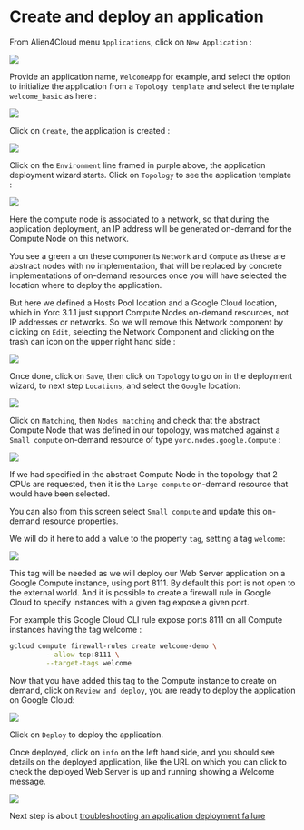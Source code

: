 # Create and deploy an application

From Alien4Cloud menu `Applications`, click on `New Application` :

<img src="../images/a4cApplications.png">

Provide an application name, `WelcomeApp` for example, and select the option
to initialize the application from a `Topology template` and select the template
`welcome_basic` as here :

<img src="../images/a4cNewApplication.png">

Click on `Create`, the application is created :

<img src="../images/a4cApplicationWelcome.png">

Click on the `Environment` line framed in purple above, the application deployment
wizard starts. Click on `Topology` to see the application template :

<img src="../images/a4cApplicationTopology.png">

Here the compute node is associated to a network, so that during the application
deployment, an IP address will be generated on-demand for the Compute Node on this
network.

You see a green `a` on these components `Network` and `Compute` as these are abstract
nodes with no implementation, that will be replaced by concrete implementations
of on-demand resources once you will have selected the location where to deploy
the application.

But here we defined a Hosts Pool location and a Google Cloud location, which in
Yorc 3.1.1 just support Compute Nodes on-demand resources, not IP addresses or
networks. So we will remove this Network component by clicking on `Edit`,
selecting the Network Component and clicking on the trash can icon on the upper
right hand side :

<img src="../images/a4cApplicationTopologyEdit.png">

Once done, click on `Save`, then click on `Topology` to go on in the deployment wizard,
to next step `Locations`, and select the `Google` location:

<img src="../images/a4cApplicationLocation.png">

Click on `Matching`, then `Nodes matching` and check that the abstract Compute Node
that was defined in our topology, was matched against a `Small compute` on-demand
resource of type `yorc.nodes.google.Compute` :

<img src="../images/a4cApplicationNodesMatching.png">

If we had specified in the abstract Compute Node in the topology that 2 CPUs are
requested, then it is the `Large compute` on-demand resource that would have been
selected.

You can also from this screen select `Small compute` and update this on-demand
resource properties.

We will do it here to add a value to the property `tag`, setting a tag `welcome`:

<img src="../images/a4cApplicationNodesMatchingTag.png">

This tag will be needed as we will deploy our Web Server application on a Google Compute instance,
using port 8111. By default this port is not open to the external world.
And it is possible to create a firewall rule in Google Cloud to specify instances
with a given tag expose a given port.

For example this Google Cloud CLI rule expose ports 8111 on all Compute instances
having the tag welcome :

```bash
gcloud compute firewall-rules create welcome-demo \
         --allow tcp:8111 \
         --target-tags welcome
```

Now that you have added this tag to the Compute instance to create on demand,
click on `Review and deploy`, you are ready to deploy the application on Google Cloud:

<img src="../images/a4cApplicationDeploy.png">

Click on `Deploy` to deploy the application.

Once deployed, click on `info` on the left hand side, and you should see details
on the deployed application, like the URL on which you can click to check the
deployed Web Server is up and running showing a Welcome message.

<img src="../images/a4cApplicationInfo.png">

Next step is about [troubleshooting an application deployment failure](../troubleshooting/troubleshoot-deployment.md)

